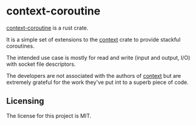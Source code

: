 # context-coroutine

[context-coroutine] is a rust crate.

It is a simple set of extensions to the [context](https://github.com/zonyitoo/context-rs) crate to provide stackful coroutines.

The intended use case is mostly for read and write (input and output, I/O) with socket file descriptors.

The developers are not associated with the authors of [context](https://github.com/zonyitoo/context-rs) but are extremely grateful for the work they've put int to a superb piece of code.



## Licensing

The license for this project is MIT.

[context-coroutine]: https://github.com/lemonrock/context-coroutine "context-coroutine GitHub page"
